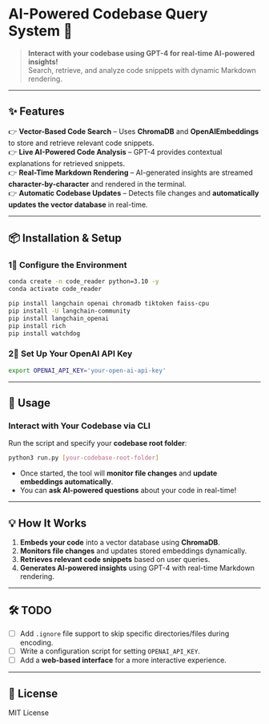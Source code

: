 # **AI-Powered Codebase Query System** 🚀  
> **Interact with your codebase using GPT-4 for real-time AI-powered insights!**  
> Search, retrieve, and analyze code snippets with dynamic Markdown rendering.

---

## **✨ Features**
👉 **Vector-Based Code Search** – Uses **ChromaDB** and **OpenAIEmbeddings** to store and retrieve relevant code snippets.  
👉 **Live AI-Powered Code Analysis** – GPT-4 provides contextual explanations for retrieved snippets.  
👉 **Real-Time Markdown Rendering** – AI-generated insights are streamed **character-by-character** and rendered in the terminal.  
👉 **Automatic Codebase Updates** – Detects file changes and **automatically updates the vector database** in real-time.  

---

## **📦 Installation & Setup**

### **1⃣ Configure the Environment**
```bash
conda create -n code_reader python=3.10 -y
conda activate code_reader

pip install langchain openai chromadb tiktoken faiss-cpu
pip install -U langchain-community
pip install langchain_openai
pip install rich
pip install watchdog
```

### **2⃣ Set Up Your OpenAI API Key**
```bash
export OPENAI_API_KEY='your-open-ai-api-key'
```

---

## **🚀 Usage**
### **Interact with Your Codebase via CLI**
Run the script and specify your **codebase root folder**:
```bash
python3 run.py [your-codebase-root-folder]
```

- Once started, the tool will **monitor file changes** and **update embeddings automatically**.  
- You can **ask AI-powered questions** about your code in real-time!  

---

## **💡 How It Works**
1. **Embeds your code** into a vector database using **ChromaDB**.  
2. **Monitors file changes** and updates stored embeddings dynamically.  
3. **Retrieves relevant code snippets** based on user queries.  
4. **Generates AI-powered insights** using GPT-4 with real-time Markdown rendering.  

---

## **🛠 TODO**
- [ ] Add `.ignore` file support to skip specific directories/files during encoding.  
- [ ] Write a configuration script for setting `OPENAI_API_KEY`.  
- [ ] Add a **web-based interface** for a more interactive experience.  

---

## **🐝 License**
MIT License

